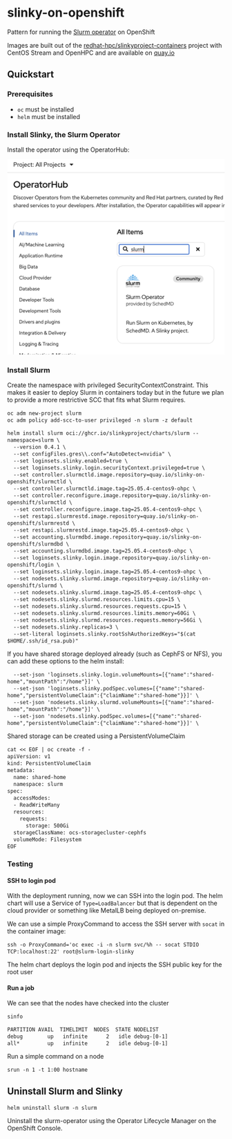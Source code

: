 # slinky-on-openshift
Pattern for running the [Slurm operator](https://github.com/SlinkyProject/slurm-operator) on OpenShift

Images are built out of the [redhat-hpc/slinkyproject-containers](https://github.com/redhat-hpc/slinkyproject-containers) project with CentOS Stream and OpenHPC and are available on [quay.io](https://quay.io/organization/slinky-on-openshift)

## Quickstart

### Prerequisites

* `oc` must be installed
* `helm` must be installed

### Install Slinky, the Slurm Operator

Install the operator using the OperatorHub:

![operatorhub](docs/operatorhub-slurm.png)

### Install Slurm

Create the namespace with privileged SecurityContextConstraint. This makes it easier to deploy Slurm in
containers today but in the future we plan to provide a more restrictive SCC that fits what Slurm requires.

```
oc adm new-project slurm
oc adm policy add-scc-to-user privileged -n slurm -z default
```

```
helm install slurm oci://ghcr.io/slinkyproject/charts/slurm --namespace=slurm \
  --version 0.4.1 \
  --set configFiles.gres\\.conf="AutoDetect=nvidia" \
  --set loginsets.slinky.enabled=true \
  --set loginsets.slinky.login.securityContext.privileged=true \
  --set controller.slurmctld.image.repository=quay.io/slinky-on-openshift/slurmctld \
  --set controller.slurmctld.image.tag=25.05.4-centos9-ohpc \
  --set controller.reconfigure.image.repository=quay.io/slinky-on-openshift/slurmctld \
  --set controller.reconfigure.image.tag=25.05.4-centos9-ohpc \
  --set restapi.slurmrestd.image.repository=quay.io/slinky-on-openshift/slurmrestd \
  --set restapi.slurmrestd.image.tag=25.05.4-centos9-ohpc \
  --set accounting.slurmdbd.image.repository=quay.io/slinky-on-openshift/slurmdbd \
  --set accounting.slurmdbd.image.tag=25.05.4-centos9-ohpc \
  --set loginsets.slinky.login.image.repository=quay.io/slinky-on-openshift/login \
  --set loginsets.slinky.login.image.tag=25.05.4-centos9-ohpc \
  --set nodesets.slinky.slurmd.image.repository=quay.io/slinky-on-openshift/slurmd \
  --set nodesets.slinky.slurmd.image.tag=25.05.4-centos9-ohpc \
  --set nodesets.slinky.slurmd.resources.limits.cpu=15 \
  --set nodesets.slinky.slurmd.resources.requests.cpu=15 \
  --set nodesets.slinky.slurmd.resources.limits.memory=60Gi \
  --set nodesets.slinky.slurmd.resources.requests.memory=56Gi \
  --set nodesets.slinky.replicas=3 \
  --set-literal loginsets.slinky.rootSshAuthorizedKeys="$(cat $HOME/.ssh/id_rsa.pub)"
```

If you have shared storage deployed already (such as CephFS or NFS), you can add these options to the helm install:

```
  --set-json 'loginsets.slinky.login.volumeMounts=[{"name":"shared-home","mountPath":"/home"}]' \
  --set-json 'loginsets.slinky.podSpec.volumes=[{"name":"shared-home","persistentVolumeClaim":{"claimName":"shared-home"}}]' \
  --set-json 'nodesets.slinky.slurmd.volumeMounts=[{"name":"shared-home","mountPath":"/home"}]' \
  --set-json 'nodesets.slinky.podSpec.volumes=[{"name":"shared-home","persistentVolumeClaim":{"claimName":"shared-home"}}]' \
```

Shared storage can be created using a PersistentVolumeClaim

```
cat << EOF | oc create -f -
apiVersion: v1
kind: PersistentVolumeClaim
metadata:
  name: shared-home
  namespace: slurm
spec:
  accessModes:
  - ReadWriteMany
  resources:
    requests:
      storage: 500Gi
  storageClassName: ocs-storagecluster-cephfs
  volumeMode: Filesystem
EOF

```

### Testing

#### SSH to login pod

With the deployment running, now we can SSH into the login pod. The helm chart will use a Service of `Type=LoadBalancer`
but that is dependent on the cloud provider or something like MetalLB being deployed on-premise.

We can use a simple ProxyCommand to access the SSH server with `socat` in the container image:

```
ssh -o ProxyCommand='oc exec -i -n slurm svc/%h -- socat STDIO TCP:localhost:22' root@slurm-login-slinky
```

The helm chart deploys the login pod and injects the SSH public key for the root user

#### Run a job

We can see that the nodes have checked into the cluster

```
sinfo
```
```
PARTITION AVAIL  TIMELIMIT  NODES  STATE NODELIST
debug        up   infinite      2   idle debug-[0-1]
all*         up   infinite      2   idle debug-[0-1]
```

Run a simple command on a node

```
srun -n 1 -t 1:00 hostname
```

## Uninstall Slurm and Slinky

```
helm uninstall slurm -n slurm
```

Uninstall the slurm-operator using the Operator Lifecycle Manager on the OpenShift Console.

<!--## Optional: Shared filesystem with NFS

Alternatively to the quickstart, we can deploy Slurm with a shared home area. If you have already deployed Slurm then uninstall the quickstart before installing the example with NFS

### Prerequisite: Storage

The NFS example will consume a RWO volume using the default storage class

### Deploy the NFS CSI provisionier

```
helm repo add nfs-ganesha-server-and-external-provisioner https://kubernetes-sigs.github.io/nfs-ganesha-server-and-external-provisioner/

helm install nfs nfs-ganesha-server-and-external-provisioner/nfs-server-provisioner -n nfs --create-namespace \
  -f https://raw.githubusercontent.com/redhat-na-ssa/slinky-on-openshift/refs/heads/main/helm/values-nfs-provisioner.yaml
```

### Deploy Slurm with a NFS-backed home area

```
helm upgrade -i slurm oci://quay.io/slinky-on-openshift/slinky-on-openshift --reset-values -n slurm \
  -f https://raw.githubusercontent.com/redhat-na-ssa/slinky-on-openshift/refs/heads/main/helm/values-slurm-shared-storage.yaml
```

When used with SSH, the homeareas should be created automatically on successful login.-->

<!--## Optional: Enable Autoscaling

https://github.com/SlinkyProject/slurm-operator/blob/main/docs/autoscaling.md

### Install OCP Custom Metrics Autoscaler
- add KedaController

### Enable user workload monitoring

https://docs.redhat.com/en/documentation/openshift_container_platform/4.17/html/monitoring/configuring-user-workload-monitoring#enabling-monitoring-for-user-defined-projects_preparing-to-configure-the-monitoring-stack-uwm

```yaml
apiVersion: v1
kind: ConfigMap
metadata:
  name: cluster-monitoring-config
  namespace: openshift-monitoring
data:
  config.yaml: |
    enableUserWorkload: true
```

https://docs.redhat.com/en/documentation/openshift_container_platform/4.17/html/nodes/automatically-scaling-pods-with-the-custom-metrics-autoscaler-operator#nodes-cma-autoscaling-custom-prometheus-config_nodes-cma-autoscaling-custom-trigger

https://docs.redhat.com/en/documentation/openshift_container_platform/4.17/html/monitoring/accessing-metrics#viewing-a-list-of-available-metrics_accessing-metrics-as-a-developer

### Apply scaling objects

```
oc apply -k deploy/keda
```-->
